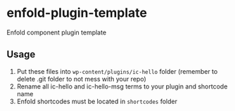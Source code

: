 # enfold-plugin-template
Enfold component plugin template

## Usage

1. Put these files into `wp-content/plugins/ic-hello` folder (remember to delete .git folder to not mess with your repo)
2. Rename all ic-hello and ic-hello-msg terms to your plugin and shortcode name
3. Enfold shortcodes must be located in `shortcodes` folder

